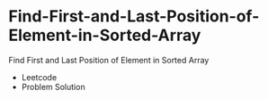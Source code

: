 # Find-First-and-Last-Position-of-Element-in-Sorted-Array

Find First and Last Position of Element in Sorted Array 
- Leetcode 
- Problem Solution
